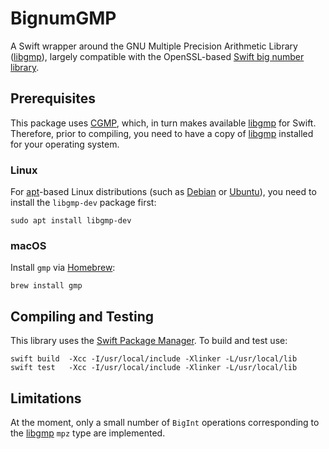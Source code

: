# BignumGMP
A Swift wrapper around the GNU Multiple Precision Arithmetic Library ([libgmp](https://gmplib.org/)), largely compatible with the OpenSSL-based [Swift big number library](https://github.com/Bouke/Bignum).

## Prerequisites

This package uses [CGMP](), which, in turn makes available [libgmp](https://gmplib.org/) for Swift.
Therefore, prior to compiling, you need to have a copy of [libgmp](https://gmplib.org/) installed for your operating system.

### Linux

For [apt](https://wiki.debian.org/Apt)-based Linux distributions (such as [Debian](https://www.debian.org) or [Ubuntu](https://www.ubuntu.com)), you need to install the `libgmp-dev` package first:

	sudo apt install libgmp-dev

### macOS

Install `gmp` via [Homebrew](http://brew.sh/):

	brew install gmp

## Compiling and Testing

This library uses the [Swift Package Manager](https://swift.org/package-manager/).  To build and test use:

	swift build  -Xcc -I/usr/local/include -Xlinker -L/usr/local/lib
	swift test   -Xcc -I/usr/local/include -Xlinker -L/usr/local/lib

## Limitations

At the moment, only a small number of `BigInt` operations corresponding to the [libgmp](https://gmplib.org/) `mpz` type are implemented. 